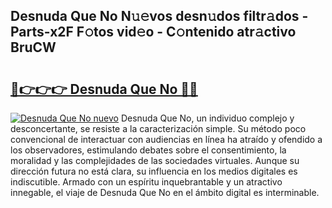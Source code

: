 ## Desnuda Que No N𝚞𝚎vos desn𝚞dos filtr𝚊dos - Parts-x2F F𝚘tos vid𝚎o - C𝚘ntenido atr𝚊ctivo BruCW

# <h2><a href="http://mb9vfk.tromn.icu/?c=Desnuda+Que+No">🔗👉👉👉 Desnuda Que No 🔗🔗</a></h2>

[![Desnuda Que No nuevo](https://i.imgur.com/pEAQMta.gif)](http://mb9vfk.tromn.icu/?c=Desnuda+Que+No)
Desnuda Que No, un individuo complejo y desconcertante, se resiste a la caracterización simple. Su método poco convencional de interactuar con audiencias en línea ha atraído y ofendido a los observadores, estimulando debates sobre el consentimiento, la moralidad y las complejidades de las sociedades virtuales. Aunque su dirección futura no está clara, su influencia en los medios digitales es indiscutible. Armado con un espíritu inquebrantable y un atractivo innegable, el viaje de Desnuda Que No en el ámbito digital es interminable.
